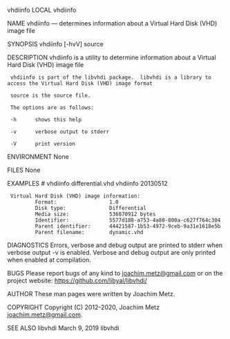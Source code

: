 vhdiinfo                                                                                     LOCAL                                                                                     vhdiinfo

NAME
     vhdiinfo — determines information about a Virtual Hard Disk (VHD) image file

SYNOPSIS
     vhdiinfo [-hvV] source

DESCRIPTION
     vhdiinfo is a utility to determine information about a Virtual Hard Disk (VHD) image file

     vhdiinfo is part of the libvhdi package.  libvhdi is a library to access the Virtual Hard Disk (VHD) image format

     source is the source file.

     The options are as follows:

     -h      shows this help

     -v      verbose output to stderr

     -V      print version

ENVIRONMENT
     None

FILES
     None

EXAMPLES
     # vhdiinfo differential.vhd
     vhdiinfo 20130512

     Virtual Hard Disk (VHD) image information:
             Format:                 1.0
             Disk type:              Differential
             Media size:             536870912 bytes
             Identifier:             5577d188-a753-4a80-800a-c627f764c304
             Parent identifier:      44421587-1b53-4972-9ceb-9a31e1618e5b
             Parent filename:        dynamic.vhd

DIAGNOSTICS
     Errors, verbose and debug output are printed to stderr when verbose output -v is enabled.  Verbose and debug output are only printed when enabled at compilation.

BUGS
     Please report bugs of any kind to <joachim.metz@gmail.com> or on the project website: https://github.com/libyal/libvhdi/

AUTHOR
     These man pages were written by Joachim Metz.

COPYRIGHT
     Copyright (C) 2012-2020, Joachim Metz <joachim.metz@gmail.com>.

SEE ALSO
libvhdi                                                                                  March 9, 2019                                                                                  libvhdi

